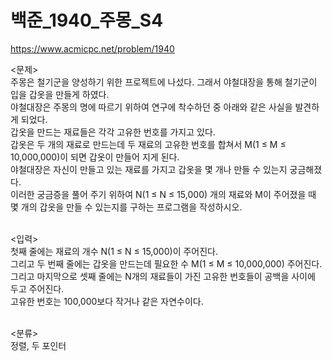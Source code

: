 # 백준_1940_주몽_S4

https://www.acmicpc.net/problem/1940

<문제><br/>
주몽은 철기군을 양성하기 위한 프로젝트에 나섰다. 그래서 야철대장을 통해 철기군이 입을 갑옷을 만들게 하였다.<br/>
야철대장은 주몽의 명에 따르기 위하여 연구에 착수하던 중 아래와 같은 사실을 발견하게 되었다.<br/>
갑옷을 만드는 재료들은 각각 고유한 번호를 가지고 있다.<br/>
갑옷은 두 개의 재료로 만드는데 두 재료의 고유한 번호를 합쳐서 M(1 ≤ M ≤ 10,000,000)이 되면 갑옷이 만들어 지게 된다.<br/>
야철대장은 자신이 만들고 있는 재료를 가지고 갑옷을 몇 개나 만들 수 있는지 궁금해졌다.<br/>
이러한 궁금증을 풀어 주기 위하여 N(1 ≤ N ≤ 15,000) 개의 재료와 M이 주어졌을 때 몇 개의 갑옷을 만들 수 있는지를 구하는 프로그램을 작성하시오.<br/><br/>

<입력><br/>
첫째 줄에는 재료의 개수 N(1 ≤ N ≤ 15,000)이 주어진다.<br/>
그리고 두 번째 줄에는 갑옷을 만드는데 필요한 수 M(1 ≤ M ≤ 10,000,000) 주어진다.<br/>
그리고 마지막으로 셋째 줄에는 N개의 재료들이 가진 고유한 번호들이 공백을 사이에 두고 주어진다.<br/>
고유한 번호는 100,000보다 작거나 같은 자연수이다.<br/><br/>

<분류><br/>
정렬, 두 포인터